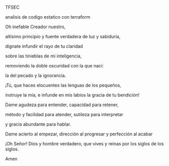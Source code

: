 TFSEC

analisis de codigo estatico con terraform

Oh inefable Creador nuestro,

altísimo principio y fuente verdadera de luz y sabiduría,

dígnate infundir el rayo de tu claridad

sobre las tinieblas de mi inteligencia,

removiendo la doble oscuridad con la que nací:

la del pecado y la ignorancia.

¡Tú, que haces elocuentes las lenguas de los pequeños,

instruye la mía, e infunde en mis labios la gracia de tu bendición!

Dame agudeza para entender, capacidad para retener,

método y facilidad para atender, sutileza para interpretar

y gracia abundante para hablar.

Dame acierto al empezar, dirección al progresar y perfección al acabar

¡Oh Señor! Dios y hombre verdadero, que vives y reinas por los siglos de los siglos.

Amen